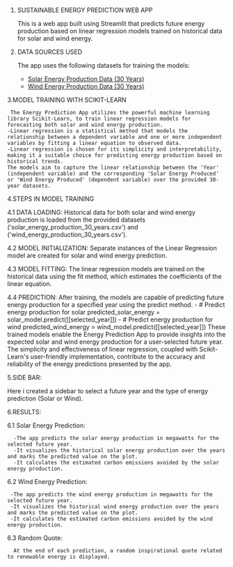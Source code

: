 1. SUSTAINABLE ENERGY PREDICTION WEB APP

   This is a web app built using Streamlit that predicts future energy production based on linear regression models trained on historical data for solar and wind energy.

2. DATA SOURCES USED

    The app uses the following datasets for training the models:
    - [Solar Energy Production Data (30 Years)](solar_energy_production_30_years.csv)
    - [Wind Energy Production Data (30 Years)](wind_energy_production_30_years.csv)
  
3.MODEL TRAINING WITH SCIKIT-LEARN
  
     The Energy Prediction App utilizes the powerful machine learning library Scikit-Learn, to train linear regression models for forecasting both solar and wind energy production.
    -Linear regression is a statistical method that models the relationship between a dependent variable and one or more independent variables by fitting a linear equation to observed data.
    -Linear regression is chosen for its simplicity and interpretability, making it a suitable choice for predicting energy production based on historical trends.
    The models aim to capture the linear relationship between the 'Year' (independent variable) and the corresponding 'Solar Energy Produced' or 'Wind Energy Produced' (dependent variable) over the provided 30- 
    year datasets.
   
4.STEPS IN MODEL TRAINING
  
  4.1 DATA LOADING:
      Historical data for both solar and wind energy production is loaded from the provided datasets ('solar_energy_production_30_years.csv') and ('wind_energy_production_30_years.csv').
  
  4.2 MODEL INITIALIZATION:
      Separate instances of the Linear Regression model are created for solar and wind energy prediction.
  
  4.3 MODEL FITTING:
      The linear regression models are trained on the historical data using the fit method, which estimates the coefficients of the linear equation.
  
  4.4 PREDICTION:
      After training, the models are capable of predicting future energy production for a specified year using the predict method.
      - # Predict energy production for solar
        predicted_solar_energy = solar_model.predict([[selected_year]])
      - # Predict energy production for wind
        predicted_wind_energy = wind_model.predict([[selected_year]])
  These trained models enable the Energy Prediction App to provide insights into the expected solar and wind energy production for a user-selected future year.
  The simplicity and effectiveness of linear regression, coupled with Scikit-Learn's user-friendly implementation, contribute to the accuracy and reliability of the energy predictions presented by the app.
  
5.SIDE BAR:
  
  Here i created a sidebar to select a future year and the type of energy prediction (Solar or Wind).
  
6.RESULTS:
  
  6.1 Solar Energy Prediction:
  
      -The app predicts the solar energy production in megawatts for the selected future year.
      -It visualizes the historical solar energy production over the years and marks the predicted value on the plot.
      -It calculates the estimated carbon emissions avoided by the solar energy production.
  
  6.2 Wind Energy Prediction:
  
     -The app predicts the wind energy production in megawatts for the selected future year.
     -It visualizes the historical wind energy production over the years and marks the predicted value on the plot.
     -It calculates the estimated carbon emissions avoided by the wind energy production.
  
  6.3 Random Quote:
  
      At the end of each prediction, a random inspirational quote related to renewable energy is displayed.

   

